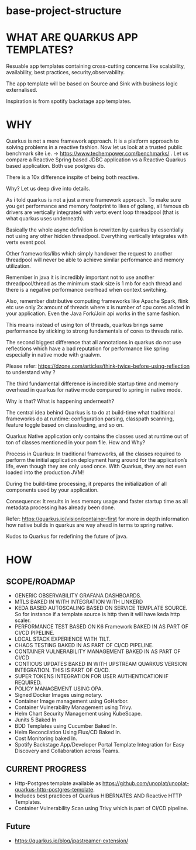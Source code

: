 # base-project-structure
# WHAT ARE QUARKUS APP TEMPLATES?

Resuable app templates containing cross-cutting concerns like scalability, availability, best practices, security,observability.

The app template will be based on Source and Sink with business logic externalised. 

Inspiration is from spotify backstage app templates.

# WHY

Quarkus is not a mere framework approach. It is a platform approach to solving problems in a reactive fashion. Now let us look at a trusted public benchmark site i.e. -> https://www.techempower.com/benchmarks/ . Let us compare a Reactive Spring based JDBC application vs a Reactive Quarkus based application. Both use postgres db.

There is a 10x difference inspite of being both reactive.

Why? Let us deep dive into details.

As i told quarkus is not a just a mere framework approach. To make sure you get performance and memory footprint to likes of golang, all famous db drivers are vertically integrated with vertx event loop threadpool (that is what quarkus uses underneath).

Basically the whole async definition is rewritten by quarkus by essentially not using any other hidden threadpool. Everything vertically integrates with vertx event pool.

Other frameworks/libs which simply handover the request to another threadpool will never be able to achieve similar performance and memory utilization.

Remember in java it is incredibly important not to use another threadpool/thread as the minimum stack size is 1 mb for each thread and there is a negative performance overhead when context switching.

Also, remember distributive computing frameworks like Apache Spark, flink etc use only 2x amount of threads where x is number of cpu cores alloted in your application. Even the Java Fork/Join api works in the same fashion.

This means instead of using ton of threads, quarkus brings same performance by sticking to strong fundamentals of cores to threads ratio.

The second biggest difference that all annotations in quarkus do not use reflections which have a bad reputation for performance like spring especially in native mode with graalvm.

Please refer: https://dzone.com/articles/think-twice-before-using-reflection to understand why ?

The third fundamental difference is incredible startup time and memory overhead in quarkus for native mode compared to spring in native mode.

Why is that? What is happening underneath?

The central idea behind Quarkus is to do at build-time what traditional frameworks do at runtime: configuration parsing, classpath scanning, feature toggle based on classloading, and so on.

Quarkus Native application only contains the classes used at runtime out of ton of classes mentioned in your pom file. How and Why?

Process in Quarkus: In traditional frameworks, all the classes required to perform the initial application deployment hang around for the application’s life, even though they are only used once. With Quarkus, they are not even loaded into the production JVM!

During the build-time processing, it prepares the initialization of all components used by your application.

Consequence: It results in less memory usage and faster startup time as all metadata processing has already been done.

Refer: https://quarkus.io/vision/container-first for more in depth information how native builds in quarkus are way ahead in terms to spring native.

Kudos to Quarkus for redefining the future of java.

# HOW

## SCOPE/ROADMAP
 - GENERIC OBSERVABILITY GRAFANA DASHBOARDS. 
 - MTLS BAKED IN WITH INTEGRATION WITH LINKERD
 - KEDA BASED AUTOSCALING BASED ON SERVICE TEMPLATE SOURCE. So for instance if a template source is http then it will have keda http scaler.
 - PERFORMANCE TEST BASED ON K6 Framework BAKED IN AS PART OF CI/CD PIPELINE.
 - LOCAL STACK EXPERIENCE WITH TILT.
 - CHAOS TESTING BAKED IN AS PART OF CI/CD PIPELINE.
 - CONTAINER VULNERABILITY MANAGEMENT BAKED IN AS PART OF CI/CD
 - CONTIOUS UPDATES BAKED IN WITH UPSTREAM QUARKUS VERSION INTEGRATION. THIS IS PART OF CI/CD.
 - SUPER TOKENS INTEGRATION FOR USER AUTHENTICATION IF REQUIRED.
 - POLICY MANAGEMENT USING OPA.
 - Signed Docker Images using notary.
 - Container Image management using GoHarbor.
 - Container Vulnerability Management using Trivy.
 - Helm Chart Security Management using KubeScape.
 - Junits 5 Baked In
 - BDD Templates using Cucumber Baked In.
 - Helm Reconcilation Using Flux/CD Baked In.
 - Cost Monitoring baked In.
 - Spotify Backstage App/Developer Portal Template Integration for Easy Discovery and Collaboration across Teams. 

## CURRENT PROGRESS
- Http-Postgres template available as https://github.com/unoplat/unoplat-quarkus-http-postgres-template.
- Includes best practices of Quarkus HIBERNATES AND Reactive HTTP Templates.
- Container Vulnerability Scan using Trivy which is part of CI/CD pipeline. 


## Future
- https://quarkus.io/blog/jpastreamer-extension/
